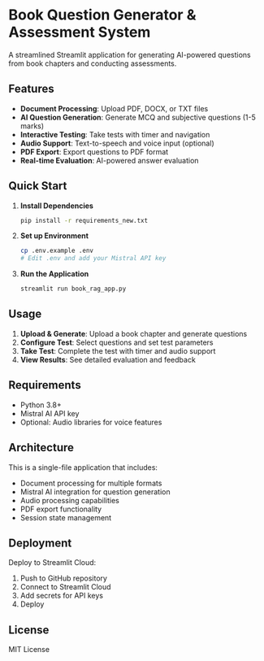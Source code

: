 # Book Question Generator & Assessment System

A streamlined Streamlit application for generating AI-powered questions from book chapters and conducting assessments.

## Features

- **Document Processing**: Upload PDF, DOCX, or TXT files
- **AI Question Generation**: Generate MCQ and subjective questions (1-5 marks)
- **Interactive Testing**: Take tests with timer and navigation
- **Audio Support**: Text-to-speech and voice input (optional)
- **PDF Export**: Export questions to PDF format
- **Real-time Evaluation**: AI-powered answer evaluation

## Quick Start

1. **Install Dependencies**
   ```bash
   pip install -r requirements_new.txt
   ```

2. **Set up Environment**
   ```bash
   cp .env.example .env
   # Edit .env and add your Mistral API key
   ```

3. **Run the Application**
   ```bash
   streamlit run book_rag_app.py
   ```

## Usage

1. **Upload & Generate**: Upload a book chapter and generate questions
2. **Configure Test**: Select questions and set test parameters
3. **Take Test**: Complete the test with timer and audio support
4. **View Results**: See detailed evaluation and feedback

## Requirements

- Python 3.8+
- Mistral AI API key
- Optional: Audio libraries for voice features

## Architecture

This is a single-file application that includes:
- Document processing for multiple formats
- Mistral AI integration for question generation
- Audio processing capabilities
- PDF export functionality
- Session state management

## Deployment

Deploy to Streamlit Cloud:
1. Push to GitHub repository
2. Connect to Streamlit Cloud
3. Add secrets for API keys
4. Deploy

## License

MIT License
